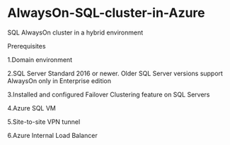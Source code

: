 # AlwaysOn-SQL-cluster-in-Azure
SQL AlwaysOn cluster in a hybrid environment

Prerequisites

1.Domain environment

2.SQL Server Standard 2016 or newer. Older SQL Server versions support AlwaysOn only in Enterprise edition

3.Installed and configured Failover Clustering feature on SQL Servers

4.Azure SQL VM

5.Site-to-site VPN tunnel

6.Azure Internal Load Balancer





